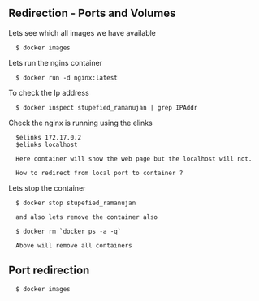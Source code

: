 ## Redirection - Ports and Volumes

Lets see which all images we have available

      $ docker images

Lets run the ngins container

      $ docker run -d nginx:latest

To check the Ip address

      $ docker inspect stupefied_ramanujan | grep IPAddr

Check the nginx is running using the elinks

      $elinks 172.17.0.2
      $elinks localhost

      Here container will show the web page but the localhost will not.

      How to redirect from local port to container ?

Lets stop the container

      $ docker stop stupefied_ramanujan

      and also lets remove the container also

      $ docker rm `docker ps -a -q`

      Above will remove all containers

## Port redirection

      $ docker images
